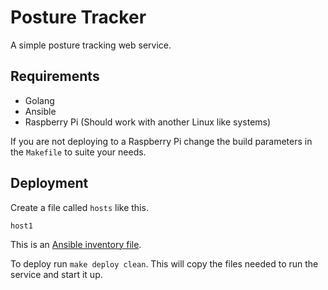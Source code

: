 # Posture Tracker

A simple posture tracking web service.

## Requirements
- Golang
- Ansible
- Raspberry Pi (Should work with another Linux like systems)

If you are not deploying to a Raspberry Pi change the build parameters in the `Makefile` to suite your needs.

## Deployment

Create a file called `hosts` like this.

```
host1
```

This is an [Ansible inventory file](https://docs.ansible.com/ansible/latest/user_guide/intro_inventory.html).

To deploy run `make deploy clean`. This will copy the files needed to run the service and start it up.
